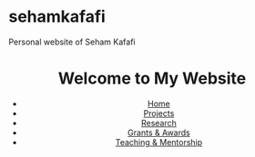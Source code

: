 # sehamkafafi
Personal website of Seham Kafafi

<!DOCTYPE html>
<html lang="en">
<head>
    <meta charset="UTF-8">
    <meta name="viewport" content="width=device-width, initial-scale=1.0">
    <title>Homepage - My Website</title>
    <link rel="stylesheet" href="css/style.css">
</head>
<body>
    <header>
        <h1>Welcome to My Website</h1>
        <nav>
            <ul>
                <li><a href="index.html">Home</a></li>
                <li><a href="projects.html">Projects</a></li>
                <li><a href="research.html">Research</a></li>
                <li><a href="grants-awards.html">Grants & Awards</a></li>
                <li><a href="teaching.html">Teaching & Mentorship</a></li>
            </ul>
        </nav>
    </header>

